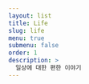 ```yaml
---
layout: list
title: Life
slug: life
menu: true
submenu: false
order: 1
description: >
  일상에 대한 편한 이야기
---
```

